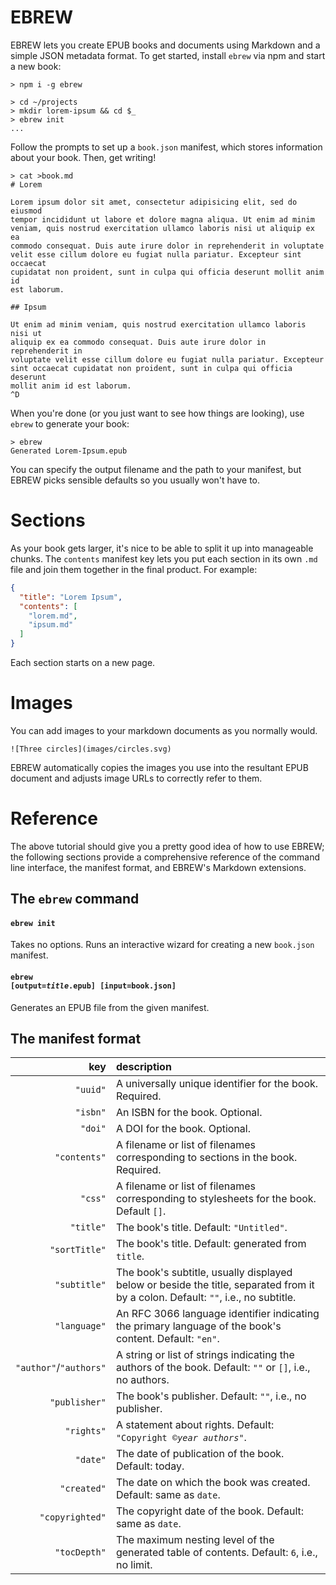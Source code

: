 # EBREW

EBREW lets you create EPUB books and documents using Markdown and a simple JSON metadata format. To get started, install `ebrew` via npm and start a new book:

    > npm i -g ebrew

    > cd ~/projects
    > mkdir lorem-ipsum && cd $_
    > ebrew init
    ...

Follow the prompts to set up a `book.json` manifest, which stores information about your book. Then, get writing!

    > cat >book.md
    # Lorem

    Lorem ipsum dolor sit amet, consectetur adipisicing elit, sed do eiusmod
    tempor incididunt ut labore et dolore magna aliqua. Ut enim ad minim
    veniam, quis nostrud exercitation ullamco laboris nisi ut aliquip ex ea
    commodo consequat. Duis aute irure dolor in reprehenderit in voluptate
    velit esse cillum dolore eu fugiat nulla pariatur. Excepteur sint occaecat
    cupidatat non proident, sunt in culpa qui officia deserunt mollit anim id
    est laborum.

    ## Ipsum

    Ut enim ad minim veniam, quis nostrud exercitation ullamco laboris nisi ut
    aliquip ex ea commodo consequat. Duis aute irure dolor in reprehenderit in
    voluptate velit esse cillum dolore eu fugiat nulla pariatur. Excepteur
    sint occaecat cupidatat non proident, sunt in culpa qui officia deserunt
    mollit anim id est laborum.
    ^D

When you're done (or you just want to see how things are looking), use `ebrew` to generate your book:

    > ebrew
    Generated Lorem-Ipsum.epub

You can specify the output filename and the path to your manifest, but EBREW picks sensible defaults so you usually won't have to.

# Sections

As your book gets larger, it's nice to be able to split it up into manageable chunks. The `contents` manifest key lets you put each section in its own `.md` file and join them together in the final product. For example:

```json
{
  "title": "Lorem Ipsum",
  "contents": [
    "lorem.md",
    "ipsum.md"
  ]
}
```

Each section starts on a new page.

# Images

You can add images to your markdown documents as you normally would.

    ![Three circles](images/circles.svg)

EBREW automatically copies the images you use into the resultant EPUB document and adjusts image URLs to correctly refer to them.

# Reference

The above tutorial should give you a pretty good idea of how to use EBREW; the following sections provide a comprehensive reference of the command line interface, the manifest format, and EBREW's Markdown extensions.

## The `ebrew` command

#### `ebrew init`
Takes no options. Runs an interactive wizard for creating a new `book.json` manifest.

#### <code>ebrew [output=<em>title</em>.epub] [input=book.json]</code>
Generates an EPUB file from the given manifest.

## The manifest format

| key | description |
|----:|:------------|
| `"uuid"` | A universally unique identifier for the book. Required. |
| `"isbn"` | An ISBN for the book. Optional. |
| `"doi"` | A DOI for the book. Optional. |
| `"contents"` | A filename or list of filenames corresponding to sections in the book. Required. |
| `"css"` | A filename or list of filenames corresponding to stylesheets for the book. Default `[]`. |
| `"title"` | The book's title. Default: `"Untitled"`. |
| `"sortTitle"` | The book's title. Default: generated from `title`. |
| `"subtitle"` | The book's subtitle, usually displayed below or beside the title, separated from it by a colon. Default: `""`, i.e., no subtitle. |
| `"language"` | An RFC 3066 language identifier indicating the primary language of the book's content. Default: `"en"`. |
| `"author"`/`"authors"` | A string or list of strings indicating the authors of the book. Default: `""` or `[]`, i.e., no authors. |
| `"publisher"` | The book's publisher. Default: `""`, i.e., no publisher. |
| `"rights"` | A statement about rights. Default: <code>"Copyright ©<em>year</em> <em>authors</em>"</code>. |
| `"date"` | The date of publication of the book. Default: today. |
| `"created"` | The date on which the book was created. Default: same as `date`. |
| `"copyrighted"` | The copyright date of the book. Default: same as `date`. |
| `"tocDepth"` | The maximum nesting level of the generated table of contents. Default: `6`, i.e., no limit. |
